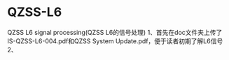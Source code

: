 # QZSS-L6
QZSS L6 signal processing(QZSS L6的信号处理)
1、首先在doc文件夹上传了IS-QZSS-L6-004.pdf和QZSS System Update.pdf，便于读者初期了解L6信号
2、
